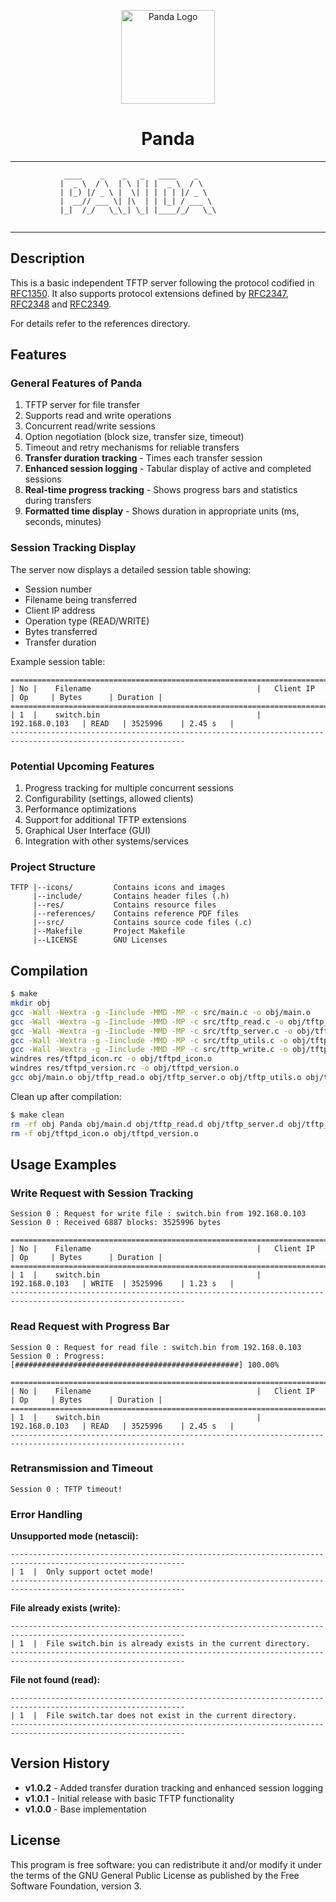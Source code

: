 <p align="center">
  <img src="icons/Panda.png" alt="Panda Logo" height="150dp">
</p>

<h1 align="center">Panda</h1>

---
```
            ____    _    _   _   ____    _    
           |  _ \  / \  | \ | | |  _ \  / \   
           | |_) |/ _ \ |  \| | | | | |/ _ \
           |  __// ___ \| |\  | | |_| / ___ \
           |_|  /_/   \_\_| \_| |____/_/   \_\


```
---
## Description

This is a basic independent TFTP server following the protocol codified in [RFC1350](https://datatracker.ietf.org/doc/html/rfc1350). It also supports protocol extensions defined by [RFC2347](https://datatracker.ietf.org/doc/html/rfc2347), [RFC2348](https://datatracker.ietf.org/doc/html/rfc2348) and [RFC2349](https://datatracker.ietf.org/doc/html/rfc2349).

For details refer to the references directory.

## Features

### General Features of Panda

1. TFTP server for file transfer
2. Supports read and write operations
3. Concurrent read/write sessions
4. Option negotiation (block size, transfer size, timeout)
5. Timeout and retry mechanisms for reliable transfers
6. **Transfer duration tracking** - Times each transfer session
7. **Enhanced session logging** - Tabular display of active and completed sessions
8. **Real-time progress tracking** - Shows progress bars and statistics during transfers
9. **Formatted time display** - Shows duration in appropriate units (ms, seconds, minutes)

### Session Tracking Display

The server now displays a detailed session table showing:
- Session number
- Filename being transferred
- Client IP address
- Operation type (READ/WRITE)  
- Bytes transferred
- Transfer duration

Example session table:
```
=============================================================================================================
| No |    Filename                                     |   Client IP       | Op     | Bytes      | Duration |
=============================================================================================================
| 1  |    switch.bin                                   |   192.168.0.103   | READ   | 3525996    | 2.45 s   |
-------------------------------------------------------------------------------------------------------------
```


### Potential Upcoming Features

1. Progress tracking for multiple concurrent sessions
2. Configurability (settings, allowed clients)
3. Performance optimizations
4. Support for additional TFTP extensions
5. Graphical User Interface (GUI)
6. Integration with other systems/services

### Project Structure
```
TFTP |--icons/         Contains icons and images
     |--include/       Contains header files (.h)
     |--res/           Contains resource files
     |--references/    Contains reference PDF files
     |--src/           Contains source code files (.c)
     |--Makefile       Project Makefile
     |--LICENSE        GNU Licenses
``` 

## Compilation

```bash
$ make
mkdir obj
gcc -Wall -Wextra -g -Iinclude -MMD -MP -c src/main.c -o obj/main.o
gcc -Wall -Wextra -g -Iinclude -MMD -MP -c src/tftp_read.c -o obj/tftp_read.o
gcc -Wall -Wextra -g -Iinclude -MMD -MP -c src/tftp_server.c -o obj/tftp_server.o
gcc -Wall -Wextra -g -Iinclude -MMD -MP -c src/tftp_utils.c -o obj/tftp_utils.o
gcc -Wall -Wextra -g -Iinclude -MMD -MP -c src/tftp_write.c -o obj/tftp_write.o
windres res/tftpd_icon.rc -o obj/tftpd_icon.o
windres res/tftpd_version.rc -o obj/tftpd_version.o
gcc obj/main.o obj/tftp_read.o obj/tftp_server.o obj/tftp_utils.o obj/tftp_write.o obj/tftpd_icon.o obj/tftpd_version.o -o Panda -lws2_32
```

Clean up after compilation:
```bash
$ make clean
rm -rf obj Panda obj/main.d obj/tftp_read.d obj/tftp_server.d obj/tftp_utils.d obj/tftp_write.d
rm -f obj/tftpd_icon.o obj/tftpd_version.o
```

## Usage Examples

### Write Request with Session Tracking
```
Session 0 : Request for write file : switch.bin from 192.168.0.103
Session 0 : Received 6887 blocks: 3525996 bytes

=============================================================================================================
| No |    Filename                                     |   Client IP       | Op     | Bytes      | Duration |
=============================================================================================================
| 1  |    switch.bin                                   |   192.168.0.103   | WRITE  | 3525996    | 1.23 s   |
-------------------------------------------------------------------------------------------------------------
```

### Read Request with Progress Bar
```
Session 0 : Request for read file : switch.bin from 192.168.0.103
Session 0 : Progress: [##################################################] 100.00%

=============================================================================================================
| No |    Filename                                     |   Client IP       | Op     | Bytes      | Duration |
=============================================================================================================
| 1  |    switch.bin                                   |   192.168.0.103   | READ   | 3525996    | 2.45 s   |
-------------------------------------------------------------------------------------------------------------
```

### Retransmission and Timeout
```
Session 0 : TFTP timeout!
```

### Error Handling

**Unsupported mode (netascii):**
```
-------------------------------------------------------------------------------------------------------------
| 1  |  Only support octet mode!
-------------------------------------------------------------------------------------------------------------
```

**File already exists (write):**
```
-------------------------------------------------------------------------------------------------------------
| 1  |  File switch.bin is already exists in the current directory.
-------------------------------------------------------------------------------------------------------------
```

**File not found (read):**
```
-------------------------------------------------------------------------------------------------------------
| 1  |  File switch.tar does not exist in the current directory.
-------------------------------------------------------------------------------------------------------------
```

## Version History

- **v1.0.2** - Added transfer duration tracking and enhanced session logging
- **v1.0.1** - Initial release with basic TFTP functionality
- **v1.0.0** - Base implementation

## License

This program is free software: you can redistribute it and/or modify it under the terms of the GNU General Public License as published by the Free Software Foundation, version 3.
